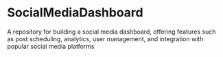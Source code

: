 # SocialMediaDashboard
A repository for building a social media dashboard, offering features such as post scheduling, analytics, user management, and integration with popular social media platforms
